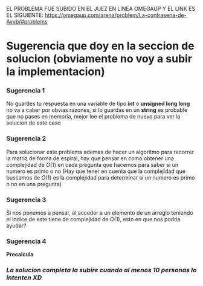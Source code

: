 EL PROBLEMA FUE SUBIDO EN EL JUEZ EN LINEA OMEGAUP Y EL LINK ES EL SIGUIENTE: https://omegaup.com/arena/problem/La-contrasena-de-Avvb/#problems
# Sugerencia que doy en la seccion de solucion (obviamente no voy a subir la implementacion)

### Sugerencia 1

No guardes tu respuesta en una variable de tipo **int** o **unsigned long long** no va a caber por obvias razones, si lo guardas en un **string** es probable que no pases en memoria, mejor lee el problema de nuevo para ver la solucion de este caso

### Sugerencia 2

Para solucionar este problema ademas de hacer un algoritmo para recorrer la matriz de forma de espiral, hay que pensar en como obtener una complejidad de $O(1)$
en cada pregunta que hacemos para saber si un numero es primo o no (Hay que tener en cuenta que la complejidad que buscamos de  $O(1)$ es la complejidad para determinar si un numero es primo o no en una pregunta)

### Sugerencia 3

Si nos ponemos a pensar, al acceder a un elemento de un arreglo teniendo el indice de este tiene de complejidad de $O(1)$, esto en que nos podria ayudar?

### Sugerencia 4

**Precalcula**

### _La solucion completa la subire cuando al menos **10 personas** lo intenten XD_

